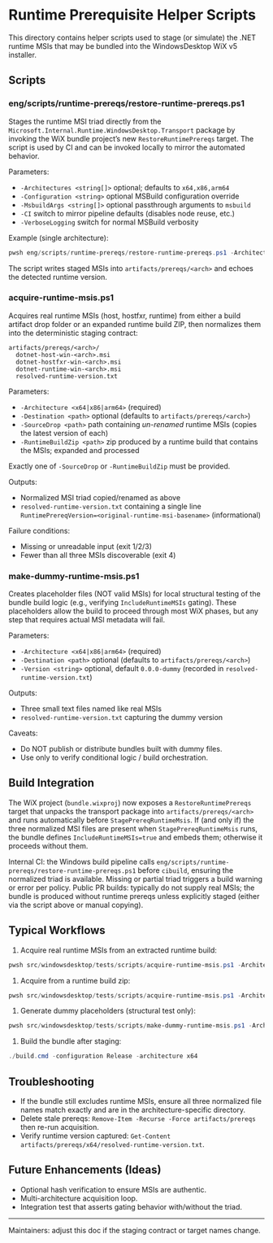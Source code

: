 # Runtime Prerequisite Helper Scripts

This directory contains helper scripts used to stage (or simulate) the .NET runtime MSIs that may be bundled into the WindowsDesktop WiX v5 installer.

## Scripts

### eng/scripts/runtime-prereqs/restore-runtime-prereqs.ps1

Stages the runtime MSI triad directly from the `Microsoft.Internal.Runtime.WindowsDesktop.Transport` package by invoking the WiX bundle project’s new `RestoreRuntimePrereqs` target. The script is used by CI and can be invoked locally to mirror the automated behavior.

Parameters:

- `-Architectures <string[]>` optional; defaults to `x64,x86,arm64`
- `-Configuration <string>` optional MSBuild configuration override
- `-MsbuildArgs <string[]>` optional passthrough arguments to `msbuild`
- `-CI` switch to mirror pipeline defaults (disables node reuse, etc.)
- `-VerboseLogging` switch for normal MSBuild verbosity

Example (single architecture):

```powershell
pwsh eng/scripts/runtime-prereqs/restore-runtime-prereqs.ps1 -Architectures x64 -VerboseLogging
```

The script writes staged MSIs into `artifacts/prereqs/<arch>` and echoes the detected runtime version.

### acquire-runtime-msis.ps1

Acquires real runtime MSIs (host, hostfxr, runtime) from either a build artifact drop folder or an expanded runtime build ZIP, then normalizes them into the deterministic staging contract:

```text
artifacts/prereqs/<arch>/
  dotnet-host-win-<arch>.msi
  dotnet-hostfxr-win-<arch>.msi
  dotnet-runtime-win-<arch>.msi
  resolved-runtime-version.txt
```

Parameters:

- `-Architecture <x64|x86|arm64>` (required)
- `-Destination <path>` optional (defaults to `artifacts/prereqs/<arch>`)
- `-SourceDrop <path>` path containing *un-renamed* runtime MSIs (copies the latest version of each)
- `-RuntimeBuildZip <path>` zip produced by a runtime build that contains the MSIs; expanded and processed

Exactly one of `-SourceDrop` or `-RuntimeBuildZip` must be provided.

Outputs:

- Normalized MSI triad copied/renamed as above
- `resolved-runtime-version.txt` containing a single line `RuntimePrereqVersion=<original-runtime-msi-basename>` (informational)

Failure conditions:

- Missing or unreadable input (exit 1/2/3)
- Fewer than all three MSIs discoverable (exit 4)

### make-dummy-runtime-msis.ps1

Creates placeholder files (NOT valid MSIs) for local structural testing of the bundle build logic (e.g., verifying `IncludeRuntimeMSIs` gating). These placeholders allow the build to proceed through most WiX phases, but any step that requires actual MSI metadata will fail.

Parameters:

- `-Architecture <x64|x86|arm64>` (required)
- `-Destination <path>` optional (defaults to `artifacts/prereqs/<arch>`)
- `-Version <string>` optional, default `0.0.0-dummy` (recorded in `resolved-runtime-version.txt`)

Outputs:

- Three small text files named like real MSIs
- `resolved-runtime-version.txt` capturing the dummy version

Caveats:

- Do NOT publish or distribute bundles built with dummy files.
- Use only to verify conditional logic / build orchestration.

## Build Integration

The WiX project (`bundle.wixproj`) now exposes a `RestoreRuntimePrereqs` target that unpacks the transport package into `artifacts/prereqs/<arch>` and runs automatically before `StagePrereqRuntimeMsis`. If (and only if) the three normalized MSI files are present when `StagePrereqRuntimeMsis` runs, the bundle defines `IncludeRuntimeMSIs=true` and embeds them; otherwise it proceeds without them.

Internal CI: the Windows build pipeline calls `eng/scripts/runtime-prereqs/restore-runtime-prereqs.ps1` before `cibuild`, ensuring the normalized triad is available. Missing or partial triad triggers a build warning or error per policy.
Public PR builds: typically do not supply real MSIs; the bundle is produced without runtime prereqs unless explicitly staged (either via the script above or manual copying).

## Typical Workflows

1. Acquire real runtime MSIs from an extracted runtime build:

```powershell
pwsh src/windowsdesktop/tests/scripts/acquire-runtime-msis.ps1 -Architecture x64 -SourceDrop C:/path/to/runtime/msis
```

1. Acquire from a runtime build zip:

```powershell
pwsh src/windowsdesktop/tests/scripts/acquire-runtime-msis.ps1 -Architecture arm64 -RuntimeBuildZip C:/drops/runtime-msis.zip
```

1. Generate dummy placeholders (structural test only):

```powershell
pwsh src/windowsdesktop/tests/scripts/make-dummy-runtime-msis.ps1 -Architecture x86 -Version 9.0.0-dummy
```

1. Build the bundle after staging:

```powershell
./build.cmd -configuration Release -architecture x64
```

## Troubleshooting

- If the bundle still excludes runtime MSIs, ensure all three normalized file names match exactly and are in the architecture-specific directory.
- Delete stale prereqs: `Remove-Item -Recurse -Force artifacts/prereqs` then re-run acquisition.
- Verify runtime version captured: `Get-Content artifacts/prereqs/x64/resolved-runtime-version.txt`.

## Future Enhancements (Ideas)

- Optional hash verification to ensure MSIs are authentic.
- Multi-architecture acquisition loop.
- Integration test that asserts gating behavior with/without the triad.

---
Maintainers: adjust this doc if the staging contract or target names change.
